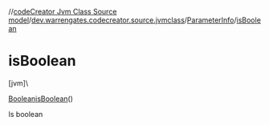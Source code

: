 //[codeCreator Jvm Class Source model](../../../index.md)/[dev.warrengates.codecreator.source.jvmclass](../index.md)/[ParameterInfo](index.md)/[isBoolean](is-boolean.md)

# isBoolean

[jvm]\

[Boolean](https://docs.oracle.com/javase/8/docs/api/java/lang/Boolean.html)[isBoolean](is-boolean.md)()

Is boolean
